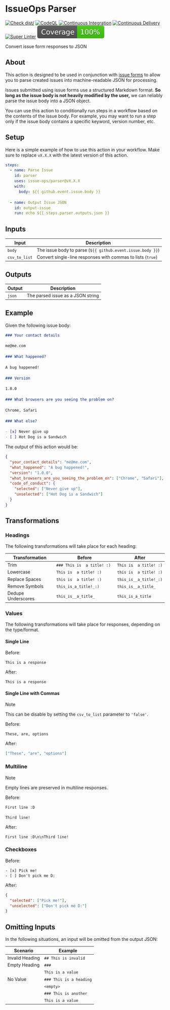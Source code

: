 # IssueOps Parser

[![Check dist/](https://github.com/issue-ops/parser/actions/workflows/check-dist.yml/badge.svg)](https://github.com/issue-ops/parser/actions/workflows/check-dist.yml)
[![CodeQL](https://github.com/issue-ops/parser/actions/workflows/codeql.yml/badge.svg)](https://github.com/issue-ops/parser/actions/workflows/codeql.yml)
[![Continuous Integration](https://github.com/issue-ops/parser/actions/workflows/continuous-integration.yml/badge.svg)](https://github.com/issue-ops/parser/actions/workflows/continuous-integration.yml)
[![Continuous Delivery](https://github.com/issue-ops/parser/actions/workflows/continuous-delivery.yml/badge.svg)](https://github.com/issue-ops/parser/actions/workflows/continuous-delivery.yml)
[![Super Linter](https://github.com/issue-ops/parser/actions/workflows/super-linter.yml/badge.svg)](https://github.com/issue-ops/parser/actions/workflows/super-linter.yml)
[![Code Coverage](./badges/coverage.svg)](./badges/coverage.svg)

Convert issue form responses to JSON

## About

This action is designed to be used in conjunction with
[issue forms](https://docs.github.com/en/communities/using-templates-to-encourage-useful-issues-and-pull-requests/configuring-issue-templates-for-your-repository#creating-issue-forms)
to allow you to parse created issues into machine-readable JSON for processing.

Issues submitted using issue forms use a structured Markdown format. **So long
as the issue body is not heavily modified by the user,** we can reliably parse
the issue body into a JSON object.

You can use this action to conditionally run steps in a workflow based on the
contents of the issue body. For example, you may want to run a step only if the
issue body contains a specific keyword, version number, etc.

## Setup

Here is a simple example of how to use this action in your workflow. Make sure
to replace `vX.X.X` with the latest version of this action.

```yaml
steps:
  - name: Parse Issue
    id: parser
    uses: issue-ops/parser@vX.X.X
    with:
      body: ${{ github.event.issue.body }}

  - name: Output Issue JSON
    id: output-issue
    run: echo ${{ steps.parser.outputs.json }}
```

## Inputs

| Input         | Description                                                 |
| ------------- | ----------------------------------------------------------- |
| `body`        | The issue body to parse (`${{ github.event.issue.body }}`)  |
| `csv_to_list` | Convert single-line responses with commas to lists (`true`) |

## Outputs

| Output | Description                       |
| ------ | --------------------------------- |
| `json` | The parsed issue as a JSON string |

## Example

Given the following issue body:

```markdown
### Your contact details

me@me.com

### What happened?

A bug happened!

### Version

1.0.0

### What browsers are you seeing the problem on?

Chrome, Safari

### What else?

- [x] Never give up
- [ ] Hot Dog is a Sandwich
```

The output of this action would be:

```json
{
  "your_contact_details": "me@me.com",
  "what_happened": "A bug happened!",
  "version": "1.0.0",
  "what_browsers_are_you_seeing_the_problem_on": ["Chrome", "Safari"],
  "code_of_conduct": {
    "selected": ["Never give up"],
    "unselected": ["Hot Dog is a Sandwich"]
  }
}
```

## Transformations

### Headings

The following transformations will take place for each heading:

<!--markdownlint-disable-->

| Transformation     | Before                      | After                  |
| ------------------ | --------------------------- | ---------------------- |
| Trim               | `### This is  a title! :) ` | `This is  a title! :)` |
| Lowercase          | `This is  a title! :)`      | `this is  a title! :)` |
| Replace Spaces     | `this is  a title! :)`      | `this_is__a_title!_:)` |
| Remove Symbols     | `this_is_a_title!_:)`       | `this_is__a_title_`    |
| Dedupe Underscores | `this_is__a_title_`         | `this_is_a_title`      |

<!--markdownlint-enable-->

### Values

The following transformations will take place for responses, depending on the
type/format.

#### Single Line

Before:

```plain
This is a response
```

After:

```plain
This is a response
```

#### Single Line with Commas

> [!NOTE]
>
> This can be disable by setting the `csv_to_list` parameter to `'false'`.

Before:

```plain
These, are, options
```

After:

```json
["These", "are", "options"]
```

### Multiline

> [!NOTE]
>
> Empty lines are preserved in multiline responses.

Before:

```plain
First line :D

Third line!
```

After:

```plain
First line :D\n\nThird line!
```

### Checkboxes

Before:

```plain
- [x] Pick me!
- [ ] Don't pick me D:
```

After:

```json
{
  "selected": ["Pick me!"],
  "unselected": ["Don't pick me D:"]
}
```

## Omitting Inputs

In the following situations, an input will be omitted from the output JSON:

| Scenario        | Example                 |
| --------------- | ----------------------- |
| Invalid Heading | `## This is invalid`    |
| Empty Heading   | `###`                   |
|                 | `This is a value`       |
| No Value        | `### This is a heading` |
|                 | `<empty>`               |
|                 | `### This is another`   |
|                 | `This is a value`       |
